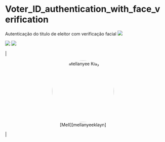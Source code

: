 # Voter_ID_authentication_with_face_verification

  Autenticação do titulo de eleitor com verificação facial
![](https://img.shields.io/badge/Voter_ID_authentication_with_face_verification)

![](https://img.shields.io/badge/Python-blue)
![](https://img.shields.io/badge/OPenCV-green)


|<p align="center"><img style="border-radius: 200px" width="200px"  src="https://avatars.githubusercontent.com/u/47692595?v=4"  alt="Mellanyee Klayn" /><br />[Mell][mellanyeeklayn]</p>|<p align="center">
